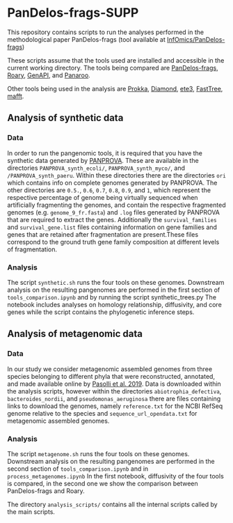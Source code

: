 # PanDelos-frags-SUPP
This repository contains scripts to run the analyses performed in the methodological paper PanDelos-frags (tool available at [InfOmics/PanDelos-frags](https://github.com/InfOmics/PanDelos-frags))

These scripts assume that the tools used are installed and accessible in the current working directory.
The tools being compared are [PanDelos-frags](https://github.com/InfOmics/PanDelos-frags), [Roary](), [GenAPI](), and [Panaroo]().

Other tools being used in the analysis are [Prokka](), [Diamond](), [ete3](), [FastTree](), [mafft]().

## Analysis of synthetic data
### Data
In order to run the pangenomic tools, it is required that you have the synthetic data generated by [PANPROVA](https://doi.org/10.1093/bioinformatics/btac158). 
These are available in the directories `PANPROVA_synth_ecoli/`, `PANPROVA_synth_myco/`, and `/PANPROVA_synth_paeru`. 
Within these directories there are the directories `ori` which contains info on complete genomes generated by PANPROVA. 
The other directories are `0.5.`, `0.6`, `0.7`, `0.8`, `0.9`, and `1`, which represent the respective percentage of genome being 
virtually sequenced when artificially fragmenting the genomes, and contain the respective fragmented genomes (e.g. `genome_9_fr.fasta`)
and `.log` files generated by PANPROVA that are required to extract the genes.
Additionally the `survival_families` and `survival_gene.list` files containing information on  gene families and genes that are 
retained after fragmentation are present.These files correspond to the ground truth gene family composition at different levels of fragmentation.

### Analysis
The script `synthetic.sh` runs the four tools on these genomes.
Downstream analysis on the resulting pangenomes are performed in the first section of `tools_comparison.ipynb` and by running the script synthetic_trees.py
The notebook includes analyses on homology relationship, diffusivity, and core genes while the script contains the phylogenetic inference steps.

## Analysis of metagenomic data
### Data
In our study we consider metagenomic assembled genomes from three species belonging to different phyla that were reconstructed, annotated, and made available online by [Pasolli et al. 2019](10.1016/j.cell.2019.01.001).
Data is downloaded within the analysis scripts, however within the directories `abiotrophia_defectiva`, `bacteroides_nordii`, and `pseudomonas_aeruginosa` there are files containing links 
to download the genomes, namely `reference.txt` for the NCBI RefSeq genome relative to the species and `sequence_url_opendata.txt` for metagenomic assembled genomes.

### Analysis
The script `metagenome.sh` runs the four tools on these genomes.
Downstream analysis on the resulting pangenomes are performed in the second section of `tools_comparison.ipynb` and in `process_metagenomes.ipynb`
In the first notebook, diffusivity of the four tools is compared, in the second one we show the comparison between PanDelos-frags and Roary.

The directory `analysis_scripts/` contains all the internal scripts called by the main scripts.
